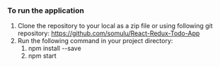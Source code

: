 ### To run the application

1. Clone the repository to your local as a zip file or using following git repository: https://github.com/somulu/React-Redux-Todo-App
2. Run the following command in your project directory:
    1. npm install --save
    2. npm start 